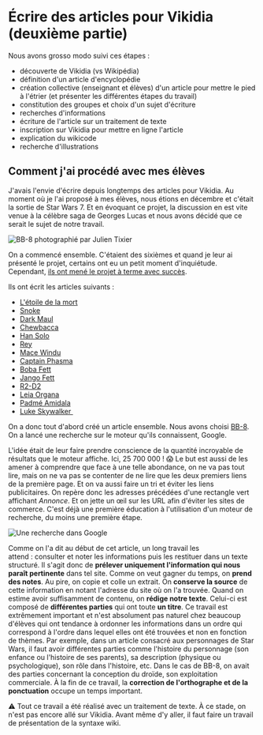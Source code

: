 # Écrire des articles pour Vikidia (deuxième partie)

Nous avons grosso modo suivi ces étapes :

- découverte de Vikidia (vs Wikipédia)
- définition d'un article d'encyclopédie
- création collective (enseignant et élèves) d'un article pour mettre le pied à l'étrier (et présenter les différentes étapes du travail)
- constitution des groupes et choix d'un sujet d'écriture
- recherches d'informations
- écriture de l'article sur un traitement de texte
- inscription sur Vikidia pour mettre en ligne l'article
- explication du wikicode
- recherche d'illustrations

## Comment j'ai procédé avec mes élèves

J'avais l'envie d'écrire depuis longtemps des articles pour Vikidia. Au moment où je l'ai proposé à mes élèves, nous étions en décembre et c'était la sortie de Star Wars 7. Et en évoquant ce projet, la discussion en est vite venue à la célèbre saga de Georges Lucas et nous avons décidé que ce serait le sujet de notre travail.

![BB-8 photographié par Julien Tixier](https://www.ralentirtravaux.com/github/bb8.jpeg "BB-8 photographié par Julien Tixier")

On a commencé ensemble. C'étaient des sixièmes et quand je leur ai présenté le projet, certains ont eu un petit moment d'inquiétude. Cependant, [ils ont mené le projet à terme avec succès](https://www.ralentirtravaux.com/le_blog/?p=2910 "Écrire des articles sur Star Wars pour Vikidia ").

Ils ont écrit les articles suivants :

- [L'étoile de la mort](https://fr.vikidia.org/wiki/%C3%89toile_de_la_mort "L'étoile de la mort")
- [Snoke](https://fr.vikidia.org/wiki/Snoke "Snoke")
- [Dark Maul](https://fr.vikidia.org/wiki/Dark_Maul "Dark Maul")
- [Chewbacca](https://fr.vikidia.org/wiki/Chewbacca "Chewbacca")
- [Han Solo](https://fr.vikidia.org/wiki/Han_Solo "Han Solo")
- [Rey](https://fr.vikidia.org/wiki/Rey_(Star_Wars) "Rey")
- [Mace Windu](https://fr.vikidia.org/wiki/Mace_Windu "Mace Windu")
- [Captain Phasma](https://fr.vikidia.org/wiki/Phasma "Phasma")
- [Boba Fett](https://fr.vikidia.org/wiki/Boba_Fett "Boba Fett")
- [Jango Fett](https://fr.vikidia.org/wiki/Jango_Fett "Jango Fett")
- [R2-D2](https://fr.vikidia.org/wiki/R2-D2 "R2-D2")
- [Leia Organa](https://fr.vikidia.org/wiki/Leia_Organa "Leia Organa")
- [Padmé Amidala](https://fr.vikidia.org/wiki/Padm%C3%A9_Amidala "Padmé Amidala")
- [Luke Skywalker ](https://fr.vikidia.org/wiki/Luke_Skywalker "Luke Skywalker")

On a donc tout d'abord créé un article ensemble. Nous avons choisi [BB-8](https://fr.vikidia.org/wiki/BB-8 "BB-8"). On a lancé une recherche sur le moteur qu'ils connaissent, Google.

L'idée était de leur faire prendre conscience de la quantité incroyable de résultats que le moteur affiche. Ici, 25 700 000 ! 😱 Le but est aussi de les amener à comprendre que face à une telle abondance, on ne va pas tout lire, mais on ne va pas se contenter de ne lire que les deux premiers liens de la première page. Et on va aussi faire un tri et éviter les liens publicitaires. On repère donc les adresses précédées d'une rectangle vert affichant _Annonce_. Et on jette un œil sur les URL afin d'éviter les sites de commerce. C'est déjà une première éducation à l'utilisation d'un moteur de recherche, du moins une première étape.

![Une recherche dans Google](https://www.ralentirtravaux.com/github/recherche.jpeg "Une recherche dans Google")

Comme on l'a dit au début de cet article, un long travail les attend : consulter et noter les informations puis les restituer dans un texte structuré. Il s'agit donc de **prélever uniquement l'information qui nous paraît pertinente** dans tel site. Comme on veut gagner du temps, on **prend des notes**. Au pire, on copie et colle un extrait. On **conserve la source** de cette information en notant l'adresse du site où on l'a trouvée. Quand on estime avoir suffisamment de contenu, on **rédige notre texte**. Celui-ci est composé de **différentes parties** qui ont toute **un titre**. Ce travail est extrêmement important et n'est absolument pas naturel chez beaucoup d'élèves qui ont tendance à ordonner les informations dans un ordre qui correspond à l'ordre dans lequel elles ont été trouvées et non en fonction de thèmes. Par exemple, dans un article consacré aux personnages de Star Wars, il faut avoir différentes parties comme l'histoire du personnage (son enfance ou l'histoire de ses parents), sa description (physique ou psychologique), son rôle dans l'histoire, etc. Dans le cas de BB-8, on avait des parties concernant la conception du droïde, son exploitation commerciale. À la fin de ce travail, la **correction de l'orthographe et de la ponctuation** occupe un temps important.

⚠️ Tout ce travail a été réalisé avec un traitement de texte. À ce stade, on n'est pas encore allé sur Vikidia. Avant même d'y aller, il faut faire un travail de présentation de la syntaxe wiki.
